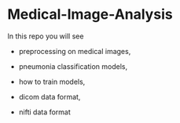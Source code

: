 # Medical-Image-Analysis

In this repo you will see 
  
  - preprocessing on medical images,
  
  - pneumonia classification models,
  
  - how to train models,
  
  - dicom data format,
  
  - nifti data format
  
 
